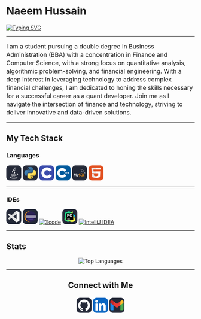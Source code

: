 # Naeem Hussain

[![Typing SVG](https://readme-typing-svg.demolab.com?font=Fira+Code&weight=700&size=27&duration=2000&pause=1000&color=0953F7&vCenter=true&width=435&lines=Aspiring+Quant+Developer;Aspiring+Software+Engineer)](https://git.io/typing-svg)


---

<p align="left" style="font-size:16px; line-height:22px;">
I am a student pursuing a double degree in Business Administration (BBA) with a concentration in Finance and Computer Science, with a strong focus on quantitative analysis, algorithmic problem-solving, and financial engineering. With a deep interest in leveraging technology to address complex financial challenges, I am dedicated to honing the skills necessary for a successful career as a quant developer. Join me as I navigate the intersection of finance and technology, striving to deliver innovative and data-driven solutions.
</p>

---

## My Tech Stack

### Languages
<p align="left">
  <a href="https://www.java.com/en/" target="_blank">
   <img src="https://github.com/tandpfun/skill-icons/blob/main/icons/Java-Dark.svg" alt="Java" width="40" height="40"/></a>
  <a href="https://www.python.org/" target="_blank">
   <img src="https://github.com/tandpfun/skill-icons/blob/main/icons/Python-Dark.svg" alt="Python" width="40" height="40"/></a>
  <a href="https://en.wikipedia.org/wiki/C_(programming_language)" target="_blank">
   <img src="https://github.com/tandpfun/skill-icons/blob/main/icons/C.svg" alt="C" width="40" height="40"/></a>
  <a href="https://en.wikipedia.org/wiki/C%2B%2B" target="_blank">
   <img src="https://github.com/tandpfun/skill-icons/blob/main/icons/CPP.svg" alt="C++" width="40" height="40"/></a>
  <a href="https://www.mysql.com/" target="_blank">
   <img src="https://github.com/tandpfun/skill-icons/blob/main/icons/MySQL-Dark.svg" alt="MySQL" width="40" height="40"/></a>
  <a href="https://en.wikipedia.org/wiki/HTML" target="_blank">
   <img src="https://github.com/tandpfun/skill-icons/blob/main/icons/HTML.svg" alt="HTML" width="40" height="40"/></a>
</p>

---

### IDEs
<p align="left">
  <a href="https://code.visualstudio.com/" target="_blank"><img src="https://github.com/tandpfun/skill-icons/blob/main/icons/VSCode-Dark.svg" alt="VS Code" width="40" height="40"/></a>
  <a href="https://www.eclipse.org/" target="_blank"><img src="https://github.com/tandpfun/skill-icons/blob/main/icons/Eclipse-Dark.svg" alt="Eclipse" width="40" height="40"/></a>
  <a href="https://developer.apple.com/xcode/" target="_blank"><img src="https://raw.githubusercontent.com/marwin1991/profile-technology-icons/refs/heads/main/icons/xcode.png" alt="Xcode" width="40" height="40"/></a>
  <a href="https://www.jetbrains.com/pycharm/" target="_blank"><img src="https://github.com/tandpfun/skill-icons/blob/main/icons/PyCharm-Dark.svg" alt="PyCharm" width="40" height="40"/></a>
  <a href="https://www.jetbrains.com/idea/" target="_blank"><img src="https://raw.githubusercontent.com/marwin1991/profile-technology-icons/refs/heads/main/icons/intellij.png" alt="IntelliJ IDEA" width="40" height="40"/></a>
</p>

---

## Stats

<p align="center">
  <img src="https://github-readme-stats.vercel.app/api/top-langs/?username=NaeemHussainN&langs_count=8&hide_border=true&layout=compact&theme=radical" alt="Top Languages" />
</p>

---

## <p align="center">Connect with Me</p>
<p align="center">
  <a href="https://github.com/NaeemHussainN" target="_blank"><img src="https://github.com/tandpfun/skill-icons/blob/main/icons/Github-Dark.svg" width="40" height="40" alt="GitHub" /></a>
  <a href="https://www.linkedin.com/in/naeemhussain-" target="_blank"><img src="https://github.com/tandpfun/skill-icons/blob/main/icons/LinkedIn.svg" width="40" height="40" alt="LinkedIn" /></a>
  <a href="mailto:n.hussainm.05@gmail.com" target="_blank"><img src="https://github.com/tandpfun/skill-icons/blob/main/icons/Gmail-Dark.svg" width="40" height="40" alt="Gmail" /></a>
</p>
